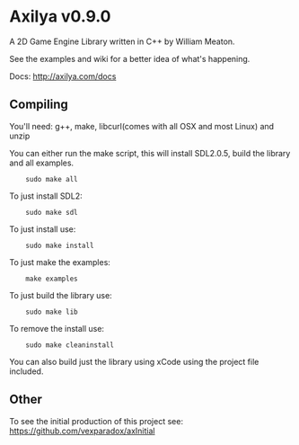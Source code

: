 # Axilya v0.9.0

A 2D Game Engine Library written in C++ by William Meaton.

See the examples and wiki for a better idea of what's happening.

Docs: http://axilya.com/docs

## Compiling

You'll need: g++, make, libcurl(comes with all OSX and most Linux) and unzip

You can either run the make script, this will install SDL2.0.5, build the library and all examples.

```Shell
	sudo make all
```

To just install SDL2:
```Shell
	sudo make sdl
```

To just install use:

```Shell
	sudo make install
```

To just make the examples:
```Shell
	make examples
```

To just build the library use:
```Shell
	sudo make lib
```

To remove the install use:

```Shell
	sudo make cleaninstall
```


You can also build just the library using xCode using the project file included.


## Other

To see the initial production of this project see: https://github.com/vexparadox/axInitial